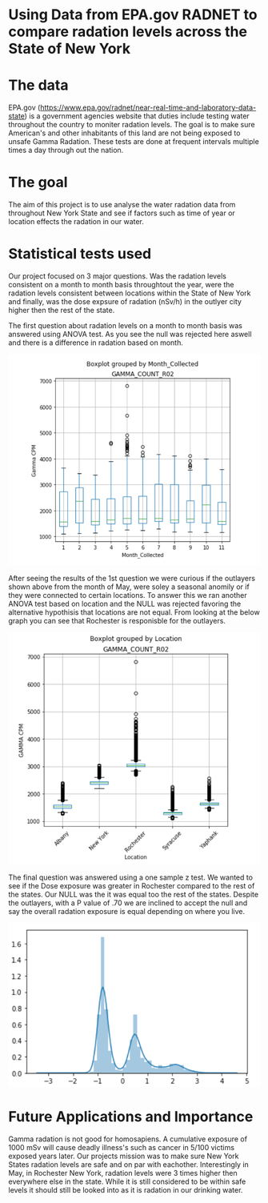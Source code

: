 # Using Data from EPA.gov RADNET to compare radation levels across the State of New York



# The data
EPA.gov (https://www.epa.gov/radnet/near-real-time-and-laboratory-data-state) is a government agencies website that duties include testing water throughout the country to moniter radation levels. The goal is to make sure American's and other inhabitants of this land are not being exposed to unsafe Gamma Radation. These tests are done at frequent intervals multiple times a day through out the nation.

# The goal
The aim of this project is to use analyse the water radation data from throughout New York State and see if factors such as time of year or location effects the radation in our water.

# Statistical tests used
Our project focused on 3 major questions. Was the radation levels consistent on a month to month basis throughtout the year, were the radation levels consistent between locations within the State of New York and finally, was the dose expsure of radation (nSv/h) in the outlyer city higher then the rest of the state.

The first question about radation levels on a month to month basis was answered using ANOVA test. As you see the null was rejected here aswell and there is a difference in radation based on month.

![alt text](https://github.com/kmcnicoll/Project2.0/blob/master/Screen%20Shot%202019-11-14%20at%203.59.01%20PM.png)

After seeing the results of the 1st question we were curious if the outlayers shown above from the month of May, were soley a seasonal anomily or if they were connected to certain locations. To answer this we ran another ANOVA test based on location and the NULL was rejected favoring the alternative hypothisis that locations are not equal. From looking at the below graph you can see that Rochester is responisble for the outlayers.

![alt text](https://github.com/kmcnicoll/Project2.0/blob/master/Screen%20Shot%202019-11-14%20at%203.58.49%20PM.png)

The final question was answered using a one sample z test. We wanted to see if the Dose exposure was greater in Rochester compared to the rest of the states. Our NULL was the it was equal too the rest of the states. Despite the outlayers, with a P value of .70 we are inclined to accept the null and say the overall radation exposure is equal depending on where you live.

![alt text](https://github.com/kmcnicoll/Project2.0/blob/master/Screen%20Shot%202019-11-14%20at%203.00.16%20PM.png)

# Future Applications and Importance
Gamma radation is not good for homosapiens. A cumulative exposure of 1000 mSv will cause deadly illness's such as cancer in 5/100 victims exposed years later. Our projects mission was to make sure New York States radation levels are safe and on par with eachother. Interestingly in May, in Rochester New York, radation levels were 3 times higher then everywhere else in the state. While it is still considered to be within safe levels it should still be looked into as it is radation in our drinking water.
